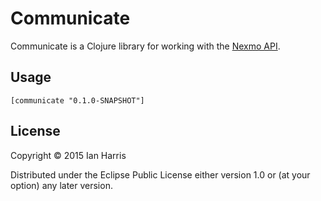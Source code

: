 # Communicate

Communicate is a Clojure library for working with the [Nexmo API](https://docs.nexmo.com).

## Usage

    [communicate "0.1.0-SNAPSHOT"]

## License

Copyright © 2015 Ian Harris

Distributed under the Eclipse Public License either version 1.0 or (at
your option) any later version.
